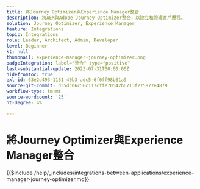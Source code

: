 ```yaml
---
title: 將Journey Optimizer與Experience Manager整合
description: 將AEM與Adobe Journey Optimizer整合，以建立和管理客戶歷程。
solution: Journey Optimizer, Experience Manager
feature: Integrations
topic: Integrations
role: Leader, Architect, Admin, Developer
level: Beginner
kt: null
thumbnail: experience-manager-journey-optimizer.png
badgeIntegration: label="整合" type="positive"
last-substantial-update: 2023-07-31T00:00:00Z
hidefromtoc: true
exl-id: 63e2d493-1161-40b3-adc5-6f0ff98b61a9
source-git-commit: d35dc06c56c117cffe70542b6713f275877e4879
workflow-type: tm+mt
source-wordcount: '25'
ht-degree: 4%

---
```


# 將Journey Optimizer與Experience Manager整合

{{$include /help/_includes/integrations-between-applications/experience-manager-journey-optimizer.md}}

